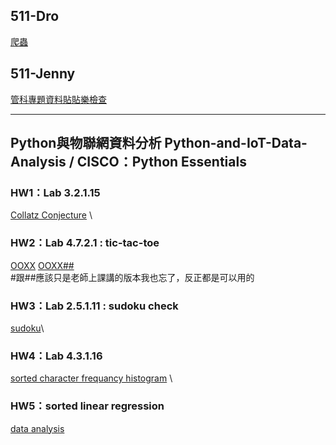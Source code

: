 ## 511-Dro
[爬蟲](https://github.com/WHY210/Python-Stuff/blob/main/DRO%E7%88%AC%E8%9F%B2.py)

## 511-Jenny
[管科專題資料貼貼樂檢查](https://github.com/WHY210/Python-Stuff/blob/main/Jenny_%E7%AE%A1%E7%A7%91%E5%B0%88%E9%A1%8C%E8%B3%87%E6%96%99%E8%B2%BC%E8%B2%BC%E6%A8%82%E6%AA%A2%E6%9F%A5.py)

---

## Python與物聯網資料分析 Python-and-IoT-Data-Analysis / CISCO：Python Essentials 

### HW1：Lab 3.2.1.15
[Collatz Conjecture](https://github.com/WHY210/Python-Stuff/blob/main/Collatz%20Conjecture.py) \

### HW2：Lab 4.7.2.1 : tic-tac-toe
[OOXX](https://github.com/WHY210/Python-Stuff/blob/main/OOXX.py)
[OOXX##](https://github.com/WHY210/Python-Stuff/blob/main/OOXX%23%23.py)\
#跟##應該只是老師上課講的版本我也忘了，反正都是可以用的

### HW3：Lab 2.5.1.11 : sudoku check 
[sudoku](https://github.com/WHY210/Python-Stuff/blob/main/Sudoku.py)\

### HW4：Lab 4.3.1.16 
[sorted character frequancy histogram](https://github.com/WHY210/Python-Stuff/blob/main/Sorted%20character%20frequancy%20histogram.py) \

### HW5：sorted linear regression 
[data analysis](https://github.com/WHY210/Python-Stuff/blob/main/data%20analysis.py)
